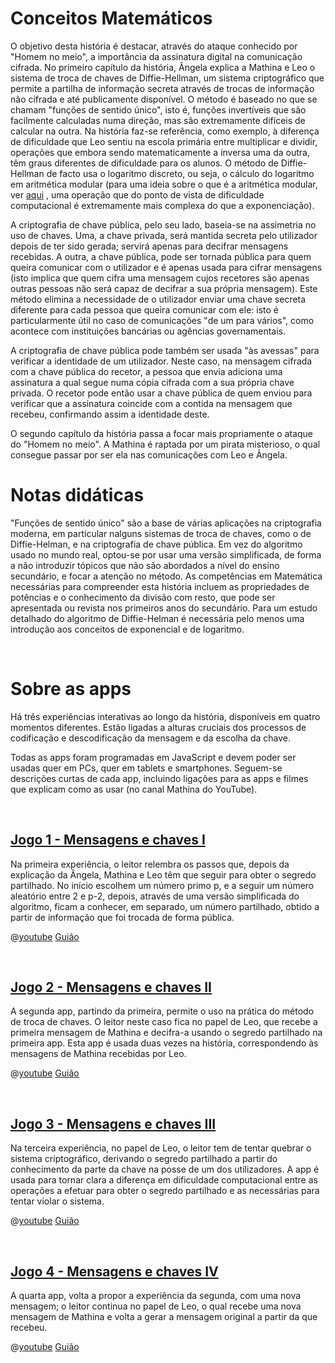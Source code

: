 # Conceitos Matemáticos
O objetivo desta história é destacar, através do ataque conhecido por "Homem no meio", a importância da assinatura digital na comunicação cifrada.
No primeiro capítulo da história, Ângela explica a Mathina e Leo o sistema de troca de chaves de Diffie-Hellman, um sistema criptográfico que permite a partilha de informação secreta através de trocas de informação não cifrada e até publicamente disponível.
O método é baseado no que se chamam "funções de sentido único", isto é, funções invertíveis que são facilmente calculadas numa direção, mas são extremamente difíceis de calcular na outra.
Na história faz-se referência, como exemplo, à diferença de dificuldade que Leo sentiu na escola primária entre multiplicar e dividir, operações que embora sendo matematicamente a inversa uma da outra, têm graus diferentes de dificuldade para os alunos.
O método de Diffie-Hellman de facto usa o logaritmo discreto, ou seja, o cálculo do logaritmo em aritmética modular (para uma ideia sobre o que é a aritmética modular, ver 
[aqui]($HUB_URL/pt/story/the-lost-treasure/)
, uma operação que do ponto de vista de dificuldade computacional é extremamente mais complexa do que a exponenciação).

A criptografia de chave pública, pelo seu lado, baseia-se na assimetria no uso de chaves. Uma, a chave privada, será mantida secreta pelo utilizador depois de ter sido gerada; servirá apenas para decifrar mensagens recebidas. A outra, a chave pública, pode ser tornada pública para quem queira comunicar com o utilizador e é apenas usada para cifrar mensagens (isto implica que quem cifra uma mensagem cujos recetores são apenas outras pessoas não será capaz de decifrar a sua própria mensagem).
Este método elimina a necessidade de o utilizador enviar uma chave secreta diferente para cada pessoa que queira comunicar com ele: isto é particularmente útil no caso de comunicações "de um para vários", como acontece com instituições bancárias ou agências
governamentais.

A criptografia de chave pública pode também ser usada "às avessas" para verificar a identidade de um utilizador. Neste caso, na mensagem cifrada com a chave pública do recetor, a pessoa que envia adiciona uma assinatura a qual segue numa cópia cifrada com a sua própria chave privada. O recetor pode então usar a chave pública de quem enviou para verificar que a assinatura coincide com a contida na mensagem que recebeu, confirmando assim a identidade deste.

O segundo capítulo da história passa a focar mais propriamente o ataque do "Homem no meio". A Mathina é raptada por um pirata misterioso, o qual consegue passar por ser ela nas comunicações com Leo e Ângela.


# Notas didáticas

"Funções de sentido único" são a base de várias aplicações na criptografia moderna, em particular nalguns sistemas de troca de chaves, como o de Diffie-Helman, e na criptografia de chave pública. Em vez do algoritmo usado no mundo real, optou-se por usar uma versão simplificada, de forma a não introduzir tópicos que não são abordados a nível do ensino secundário, e focar a atenção no método. As competências em Matemática necessárias
para compreender esta história incluem as propriedades de potências e o conhecimento da divisão com resto, que pode ser apresentada ou revista nos primeiros anos do secundário. Para um estudo detalhado do algoritmo de Diffie-Helman é necessária pelo menos uma introdução aos conceitos de exponencial e de logaritmo.

&nbsp;

# Sobre as apps

Há três experiências interativas ao longo da história, disponíveis em quatro momentos diferentes. Estão ligadas a alturas cruciais dos processos de codificação e descodificação da mensagem e da escolha da chave.

Todas as apps foram programadas em JavaScript e devem poder ser usadas quer em PCs, quer em tablets e smartphones. Seguem-se descrições curtas de cada app, incluindo ligações para as apps e filmes que explicam como as usar (no canal Mathina do YouTube).

&nbsp;

## [Jogo 1 - Mensagens e chaves I]($HUB_URL/pt/story/the-man-in-the-middle/?actionLink=app1)

Na primeira experiência, o leitor relembra os passos que, depois da explicação da Ângela, Mathina e Leo têm que seguir para obter o segredo partilhado. No início escolhem um número primo p, e a seguir um número aleatório entre 2 e p-2, depois, através de uma versão simplificada do algoritmo, ficam a conhecer, em separado, um número partilhado, obtido a partir de informação que foi trocada de forma pública.

@[youtube](OYrrdu4y_7E?_align-center_)
[Guião](/stories/bucca-4/transcripts/Script4-pt.pdf)

&nbsp;

## [Jogo 2 - Mensagens e chaves II]($HUB_URL/pt/story/the-man-in-the-middle/?actionLink=app2)

A segunda app, partindo da primeira, permite o uso na prática do método de troca de chaves. O leitor neste caso fica no papel de Leo, que recebe a primeira mensagem de Mathina e decifra-a usando o segredo partilhado na primeira app. Esta app é usada duas vezes na história, correspondendo às mensagens de Mathina recebidas por Leo.

@[youtube](OYrrdu4y_7E?_align-center_)
[Guião](/stories/bucca-4/transcripts/Script4-pt.pdf)

&nbsp;

## [Jogo 3 - Mensagens e chaves III]($HUB_URL/pt/story/the-man-in-the-middle/?actionLink=app3)

Na terceira experiência, no papel de Leo, o leitor tem de tentar quebrar o sistema criptográfico, derivando o segredo partilhado a partir do conhecimento da parte da chave na posse de um dos utilizadores. A app é usada para tornar clara a diferença em dificuldade computacional entre as operações a efetuar para obter o segredo partilhado e as necessárias para tentar violar o sistema.

@[youtube](OYrrdu4y_7E?_align-center_)
[Guião](/stories/bucca-4/transcripts/Script4-pt.pdf)

&nbsp;

## [Jogo 4 - Mensagens e chaves IV]($HUB_URL/pt/story/the-man-in-the-middle/?actionLink=app4)

A quarta app, volta a propor a experiência da segunda, com uma nova mensagem; o leitor continua no papel de Leo, o qual recebe uma nova mensagem de Mathina e volta a gerar a mensagem original a partir da que recebeu.

@[youtube](OYrrdu4y_7E?_align-center_)
[Guião](/stories/bucca-4/transcripts/Script4-pt.pdf)

&nbsp;
